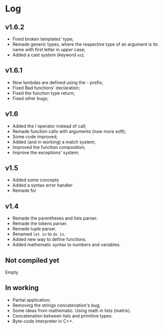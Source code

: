 Log
===

v1.6.2
------
+ Fixed broken templates' type;
+ Remade generic types, where the respective type of an argument is its name with first letter in upper case;
+ Added a cast system (keyword ``as``);

v1.6.1
------
+ Now lambdas are defined using the ``~`` prefix;
+ Fixed Bad functions' declaration;
+ Fixed the function type return;
+ Fixed other bugs;

v1.6
----
+ Added the ! operator instead of call;
+ Remade function calls with arguments (now more soft);
+ Some code improved;
+ Added (and in working) a match system;
+ Improved the function composition;
+ Improve the exceptions' system;

v1.5
----
+ Added some concepts
+ Added a syntax error handler
+ Remade for

v1.4
----
+ Remade the parentheses and lists parser.
+ Remade the tokens parser.
+ Remade tuple parser.
+ Renamed ``let in`` to ``do in``.
+ Added new way to define functions.
+ Added mathematic syntax to numbers and variables.

Not compiled yet
----------------
Empty

In working
-----------
+ Partial application;
+ Removing the strings concatenation's bug;
+ Some ideas from mathematic. Using math in lists (matrix).
+ Concatenation between lists and primitive types.
+ Byte-code Interpreter in C++.
